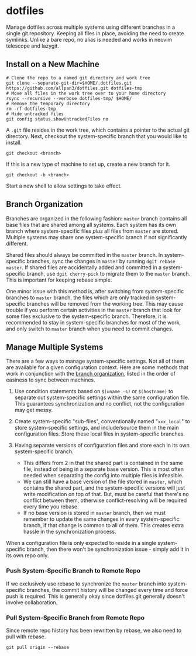 # dotfiles
Manage dotfiles across multiple systems using different branches in a single git repository. Keeping all files in place, avoiding the need to create symlinks. Unlike a bare repo, no alias is needed and works in neovim telescope and lazygit.

## Install on a New Machine
```
# Clone the repo to a named git directory and work tree
git clone --separate-git-dir=$HOME/.dotfiles.git https://github.com/allpan3/dotfiles.git dotfiles-tmp
# Move all files in the work tree over to your home directory
rsync --recursive --verbose dotfiles-tmp/ $HOME/
# Remove the temporary directory
rm -rf dotfiles-tmp
# Hide untracked files
git config status.showUntrackedFiles no
```
A `.git` file resides in the work tree, which contains a pointer to the actual git directory.
Next, checkout the system-specific branch that you would like to install.
```
git checkout <branch>
```
If this is a new type of machine to set up, create a new branch for it.
```
git checkout -b <branch>
```
Start a new shell to allow settings to take effect.

## Branch Organization
Branches are organized in the following fashion: `master` branch contains all base files that are shared among all systems. Each system has its own branch where system-specific files *plus* all files from `master` are stored. Multiple systems may share one system-specific branch if not significantly different. 

Shared files should always be committed in the `master` branch. In system-specific branches, sync the changes in `master` by running `dgit rebase master`.
If shared files are accidentally added and committed in a system-specific branch, use `dgit cherry-pick` to migrate them to the `master` branch. This is important for keeping rebase simple.

One minor issue with this method is, after switching from system-specific branches to `master` branch, the files which are only tracked in system-specific branches will be removed from the working tree. This may cause trouble if you perform certain activities in the `master` branch that look for some files exclusive to the system-specific branch. Therefore, it is recommended to stay in system-specific branches for most of the work, and only switch to `master` branch when you need to commit changes.

## Manage Multiple Systems
There are a few ways to manage system-specific settings. Not all of them are available for a given configuration context. Here are some methods that work in conjunction with the [branch organization](#branch-organization), listed in the order of easiness to sync between machines.

1. Use condition statements based on `$(uname -s)` or `$(hostname)` to separate out system-specific settings within the same configuration file. This guarantees synchronization and no conflict, not the configuration may get messy.

2. Create system-specific "sub-files", conventionally named "`xxx_local`" to store system-specific settings, and include/source them in the main configuration files. Store these local files in system-specific branches.

3. Having separate versions of configuration files and store each in its own system-specific branch. 
    - This differs from 2 in that the shared part is contained in the same file, instead of being in a separate base version. This is most often needed when separating the config into multiple files is infeasible.
    - We can still have a base version of the file stored in `master`, which contains the shared part, and the system-specific versions will just write modification on top of that. But, must be careful that there's no conflict between them, otherwise conflict-resolving will be required every time you rebase.
    - If no base version is stored in `master` branch, then we must remember to update the same changes in every system-specific branch, if that change is common to all of them. This creates extra hassle in the synchronization process.

When a configuration file is only expected to reside in a single system-specific branch, then there won't be synchronization issue - simply add it in its own repo only.

### Push System-Specific Branch to Remote Repo
If we exclusively use rebase to synchronize the `master` branch into system-specific branches, the commit history will be changed every time and force push is required. This is generally okay since dotfiles.git generally doesn't involve collaboration.

### Pull System-Specific Branch from Remote Repo
Since remote repo history has been rewritten by rebase, we also need to pull with rebase.
```
git pull origin --rebase
```
